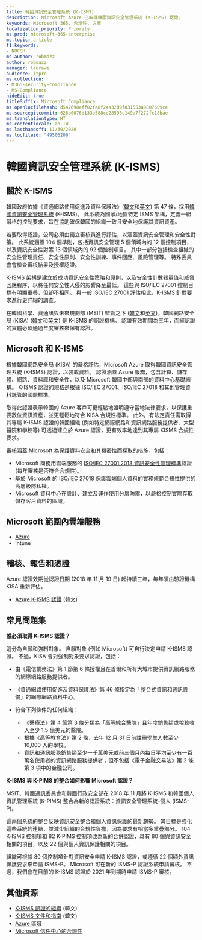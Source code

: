 ```yaml
---
title: 韓國資訊安全管理系統 (K-ISMS)
description: Microsoft Azure 已取得韓國資訊安全管理系統 (K-ISMS) 認證。
keywords: Microsoft 365, 合規性, 方案
localization_priority: Priority
ms.prod: microsoft-365-enterprise
ms.topic: article
f1.keywords:
- NOCSH
ms.author: robmazz
author: robmazz
manager: laurawi
audience: itpro
ms.collection:
- M365-security-compliance
- MS-Compliance
hideEdit: true
titleSuffix: Microsoft Compliance
ms.openlocfilehash: d542698eff82fa8f24a32d9f831553a9807609ce
ms.sourcegitcommit: 626b0076d133e588cd28598c149a7f272fc18bae
ms.translationtype: HT
ms.contentlocale: zh-TW
ms.lasthandoff: 11/30/2020
ms.locfileid: "49506200"
---
```

# <a name="korea-information-security-management-system-k-isms"></a>韓國資訊安全管理系統 (K-ISMS)

## <a name="about-k-isms"></a>關於 K-ISMS

韓國政府依據《資通網路使用促進及資料保護法》([韓文](https://law.go.kr/lsSc.do?tabMenuId=tab18&query=%EC%A0%95%EB%B3%B4%ED%86%B5%EC%8B%A0%EB%A7%9D%20%EC%9D%B4%EC%9A%A9%EC%B4%89%EC%A7%84%20%EB%B0%8F%20%EC%A0%95%EB%B3%B4%EB%B3%B4%ED%98%B8)和[英文](https://law.go.kr/engLsSc.do?tabMenuId=tab45)) 第 47 條，採用[韓國資訊安全管理系統](https://isms.kisa.or.kr/main/isms/intro/) (K-ISMS)。 此系統為國家/地區特定 ISMS 架構，定義一組嚴格的控制要求，旨在協助確保韓國的組織一致且安全地保護其資訊資產。

若要取得認證，公司必須由獨立審核員進行評估，以涵蓋資訊安全管理和安全性對策。 此系統涵蓋 104 個準則，包括資訊安全管理 5 個領域內的 12 個控制項目，以及資訊安全性對策 13 個領域內的 92 個控制項目。 其中一部分包括檢查組織的安全性管理責任、安全性原則、安全性訓練、事件回應、風險管理等。 特殊委員會會檢查審核結果及授權認證。

K-ISMS 架構是建立於成功資訊安全性策略和原則，以及安全性計數器量值和威脅回應程序，以將任何安全性入侵的影響降至最低。 這些與 ISO/IEC 27001 控制目標有明顯重疊，但卻不相同。 與一般 ISO/IEC 27001 評估相比，K-ISMS 針對要求進行更詳細的調查。

在韓國科學、資通訊與未來規劃部 (MSIT) 監管之下 ([韓文](https://www.msit.go.kr/web/main/main.do)和[英文](https://english.msit.go.kr/english/main/main.do))，韓國網路安全局 (KISA) ([韓文](https://www.kisa.or.kr/main.jsp)和[英文](https://www.kisa.or.kr/eng/main.jsp)) 是 K-ISMS 的認證機構。 認證有效期間為三年，而經認證的實體必須通過年度審核來保有認證。

## <a name="microsoft-and-k-isms"></a>Microsoft 和 K-ISMS

根據韓國網路安全局 (KISA) 的嚴格評估，Microsoft Azure 取得韓國資訊安全管理系統 (K-ISMS) 認證，以裝載資料。 認證涵蓋 Azure 服務，包含計算、儲存體、網路、資料庫和安全性，以及 Microsoft 韓國中部與南部的資料中心基礎結構。 K-ISMS 認證的規格是根據 ISO/IEC 27001、ISO/IEC 27018 和其他管理資料託管的國際標準。

取得此認證表示韓國的 Azure 客戶可更輕鬆地證明遵守當地法律要求，以保護重要數位資訊資產，並更輕鬆地符合 KISA 合規性標準。 此外，有法定責任需取得其專屬 K-ISMS 認證的韓國組織 (例如特定網際網路和資訊網路服務提供者、大型醫院和學校等) 可透過建立於 Azure 認證，更有效率地達到其專屬 KISMS 合規性要求。

審核涵蓋 Microsoft 為保護資料安全和其機密性而採取的措施，包括：

- Microsoft 商務用雲端服務的 [ISO/IEC 27001:2013 資訊安全性管理標準](offering-iso-27001.md)認證 (每年審核是否符合合規性)。
- 基於 Microsoft 的 [ISO/IEC 27018 保護雲端個人資料的實務規範](offering-iso-27018.md)合規性提供的高層級隱私權。
- Microsoft 資料中心在設計、建立及運作使用分層防禦，以嚴格控制實際存取儲存客戶資料的區域。

## <a name="microsoft-in-scope-cloud-services"></a>Microsoft 範圍內雲端服務

- [Azure](https://gallery.technet.microsoft.com/Overview-of-Azure-c1be3942)
- Intune

## <a name="audits-reports-and-certificates"></a>稽核、報告和憑證

Azure 認證效期從認證日期 (2018 年 11 月 19 日) 起持續三年，每年須由驗證機構 KISA 重新評估。

- [Azure K-ISMS 認證](https://isms.kisa.or.kr/main/isms/issue/?certificationMode=list&crtfYear=2018&searchCondition=2&searchKeyword=%EB%A7%88%EC%9D%B4%ED%81%AC%EB%A1%9C%EC%86%8C%ED%94%84%ED%8A%B8) (韓文)

## <a name="frequently-asked-questions"></a>常見問題集

**誰必須取得 K-ISMS 認證？**

這分為自願和強制對象。 自願對象 (例如 Microsoft) 可自行決定申請 K-ISMS 認證。 不過，KISA 會對強制對象要求認證，包括：

- 由《電信業務法》第 1 節第 6 條授權且在首爾和所有大城市提供資訊網路服務的網際網路服務提供者。

- 《資通網路使用促進及資料保護法》第 46 條指定為「整合式資訊和通訊設備」的網際網路資料中心。

- 符合下列條件的任何組織：

    - 《醫療法》第 4 節第 3 條分類為「高等綜合醫院」且年度銷售額或稅務收入至少 1.5 億美元的醫院。
    - 根據《高等教育法》第 2 條，去年 12 月 31 日前註冊學生人數至少 10,000 人的學校。
    - 資訊和通訊服務銷售額至少一千萬美元或前三個月內每日平均至少有一百萬名使用者的資訊網路服務提供者；但不包括《電子金融交易法》第 2 條第 3 項中的金融公司。

**K-ISMS 與 K-PIMS 的整合如何影響 Microsoft 認證？**

MSIT、韓國通訊委員會和韓國行政安全部在 2018 年 11 月將 K-ISMS 和韓國個人資訊管理系統 (K-PIMS) 整合為新的認證系統：資訊安全管理系統-個人 (ISMS-P)。

這兩個系統的整合反映資訊安全整合和個人資訊保護的最新趨勢。 其目標是強化這些系統的連結，並減少組織的合規性負擔，因為要求有相當多重疊部分。 104 K-ISMS 控制項和 82 K-PIMS 控制項改為新的合併認證，具有 80 個與資訊安全相關的項目，以及 22 個與個人資訊保護相關的項目。

組織可根據 80 個控制項針對資訊安全申請 K-ISMS 認證，或遵循 22 個額外資訊保護要求來申請 ISMS-P。 Microsoft 可在新的 ISMS-P 認證系統申請審核。 不過，我們會在目前的 K-ISMS 認證於 2021 年到期時申請 ISMS-P 審核。

## <a name="additional-resources"></a>其他資源

- [K-ISMS 認證的組織](https://isms.kisa.or.kr/main/isms/issue/?certificationMode=list&crtfYear=2018&searchCondition=2&searchKeyword=%EB%A7%88%EC%9D%B4%ED%81%AC%EB%A1%9C%EC%86%8C%ED%94%84%ED%8A%B8) (韓文)
- [K-ISMS 文件和指南](https://isms.kisa.or.kr/main/isms/notice/) (韓文)
- [Azure 區域](https://azure.microsoft.com/global-infrastructure/regions/)
- [Microsoft 信任中心的合規性](https://www.microsoft.com/trust-center/compliance/compliance-overview)
